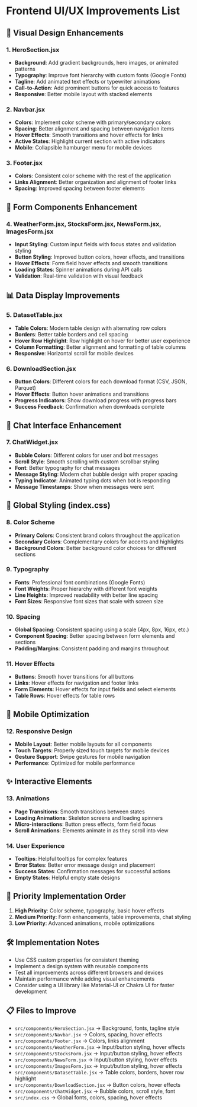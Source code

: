# Frontend UI/UX Improvements List

## 🎨 **Visual Design Enhancements**

### **1. HeroSection.jsx**
- **Background**: Add gradient backgrounds, hero images, or animated patterns
- **Typography**: Improve font hierarchy with custom fonts (Google Fonts)
- **Tagline**: Add animated text effects or typewriter animations
- **Call-to-Action**: Add prominent buttons for quick access to features
- **Responsive**: Better mobile layout with stacked elements

### **2. Navbar.jsx**
- **Colors**: Implement color scheme with primary/secondary colors
- **Spacing**: Better alignment and spacing between navigation items
- **Hover Effects**: Smooth transitions and hover effects for links
- **Active States**: Highlight current section with active indicators
- **Mobile**: Collapsible hamburger menu for mobile devices

### **3. Footer.jsx**
- **Colors**: Consistent color scheme with the rest of the application
- **Links Alignment**: Better organization and alignment of footer links
- **Spacing**: Improved spacing between footer elements

## 🎯 **Form Components Enhancement**

### **4. WeatherForm.jsx, StocksForm.jsx, NewsForm.jsx, ImagesForm.jsx**
- **Input Styling**: Custom input fields with focus states and validation styling
- **Button Styling**: Improved button colors, hover effects, and transitions
- **Hover Effects**: Form field hover effects and smooth transitions
- **Loading States**: Spinner animations during API calls
- **Validation**: Real-time validation with visual feedback

## 📊 **Data Display Improvements**

### **5. DatasetTable.jsx**
- **Table Colors**: Modern table design with alternating row colors
- **Borders**: Better table borders and cell spacing
- **Hover Row Highlight**: Row highlight on hover for better user experience
- **Column Formatting**: Better alignment and formatting of table columns
- **Responsive**: Horizontal scroll for mobile devices

### **6. DownloadSection.jsx**
- **Button Colors**: Different colors for each download format (CSV, JSON, Parquet)
- **Hover Effects**: Button hover animations and transitions
- **Progress Indicators**: Show download progress with progress bars
- **Success Feedback**: Confirmation when downloads complete

## 💬 **Chat Interface Enhancement**

### **7. ChatWidget.jsx**
- **Bubble Colors**: Different colors for user and bot messages
- **Scroll Style**: Smooth scrolling with custom scrollbar styling
- **Font**: Better typography for chat messages
- **Message Styling**: Modern chat bubble design with proper spacing
- **Typing Indicator**: Animated typing dots when bot is responding
- **Message Timestamps**: Show when messages were sent

## 🎨 **Global Styling (index.css)**

### **8. Color Scheme**
- **Primary Colors**: Consistent brand colors throughout the application
- **Secondary Colors**: Complementary colors for accents and highlights
- **Background Colors**: Better background color choices for different sections

### **9. Typography**
- **Fonts**: Professional font combinations (Google Fonts)
- **Font Weights**: Proper hierarchy with different font weights
- **Line Heights**: Improved readability with better line spacing
- **Font Sizes**: Responsive font sizes that scale with screen size

### **10. Spacing**
- **Global Spacing**: Consistent spacing using a scale (4px, 8px, 16px, etc.)
- **Component Spacing**: Better spacing between form elements and sections
- **Padding/Margins**: Consistent padding and margins throughout

### **11. Hover Effects**
- **Buttons**: Smooth hover transitions for all buttons
- **Links**: Hover effects for navigation and footer links
- **Form Elements**: Hover effects for input fields and select elements
- **Table Rows**: Hover effects for table rows

## 📱 **Mobile Optimization**

### **12. Responsive Design**
- **Mobile Layout**: Better mobile layouts for all components
- **Touch Targets**: Properly sized touch targets for mobile devices
- **Gesture Support**: Swipe gestures for mobile navigation
- **Performance**: Optimized for mobile performance

## ✨ **Interactive Elements**

### **13. Animations**
- **Page Transitions**: Smooth transitions between states
- **Loading Animations**: Skeleton screens and loading spinners
- **Micro-interactions**: Button press effects, form field focus
- **Scroll Animations**: Elements animate in as they scroll into view

### **14. User Experience**
- **Tooltips**: Helpful tooltips for complex features
- **Error States**: Better error message design and placement
- **Success States**: Confirmation messages for successful actions
- **Empty States**: Helpful empty state designs

## 🎯 **Priority Implementation Order**

1. **High Priority**: Color scheme, typography, basic hover effects
2. **Medium Priority**: Form enhancements, table improvements, chat styling
3. **Low Priority**: Advanced animations, mobile optimizations

## 🛠 **Implementation Notes**

- Use CSS custom properties for consistent theming
- Implement a design system with reusable components
- Test all improvements across different browsers and devices
- Maintain performance while adding visual enhancements
- Consider using a UI library like Material-UI or Chakra UI for faster development

## 📋 **Files to Improve**

- `src/components/HeroSection.jsx` → Background, fonts, tagline style
- `src/components/Navbar.jsx` → Colors, spacing, hover effects
- `src/components/Footer.jsx` → Colors, links alignment
- `src/components/WeatherForm.jsx` → Input/button styling, hover effects
- `src/components/StocksForm.jsx` → Input/button styling, hover effects
- `src/components/NewsForm.jsx` → Input/button styling, hover effects
- `src/components/ImagesForm.jsx` → Input/button styling, hover effects
- `src/components/DatasetTable.jsx` → Table colors, borders, hover row highlight
- `src/components/DownloadSection.jsx` → Button colors, hover effects
- `src/components/ChatWidget.jsx` → Bubble colors, scroll style, font
- `src/index.css` → Global fonts, colors, spacing, hover effects
